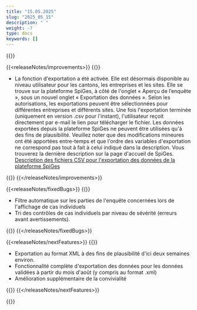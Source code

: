 ```yaml
---
title: "15.05.2025" 
slug: "2025_05_15" 
description: " "
weight: -7
type: docs
keywords: []
---
```


{{<releaseNotes>}}

{{<releaseNotes/improvements>}}
{{<markdown>}}

- La fonction d'exportation a été activée. Elle est désormais disponible au niveau utilisateur pour les cantons, les entreprises et les sites. Elle se trouve sur la plateforme SpiGes, à côté de l'onglet « Aperçu de l’enquête », sous un nouvel onglet « Exportation des données ». Selon les autorisations, les exportations peuvent être sélectionnées pour différentes entreprises et différents sites. Une fois l'exportation terminée (uniquement en version .csv pour l'instant), l'utilisateur reçoit directement par e-mail le lien pour télécharger le fichier.
Les données exportées depuis la plateforme SpiGes ne peuvent être utilisées qu'à des fins de plausibilité.
Veuillez noter que des modifications mineures ont été apportées entre-temps et que l'ordre des variables d'exportation ne correspond pas tout à fait à celui indiqué dans la description. Vous trouverez la dernière description sur la page d'accueil de SpiGes.
[Description des fichiers CSV pour l'exportation des données de la plateforme SpiGes](https://www.bfs.admin.ch/bfs/fr/home/statistiques/sante/systeme-sante/projet-spiges.assetdetail.35810463.html)

{{</markdown>}}
{{</releaseNotes/improvements>}}

{{<releaseNotes/fixedBugs>}}
{{<markdown>}}

- Filtre automatique sur les parties de l'enquête concernées lors de l'affichage de cas individuels
- Tri des contrôles de cas individuels par niveau de sévérité (erreurs avant avertissements).

{{</markdown>}}
{{</releaseNotes/fixedBugs>}}

{{<releaseNotes/nextFeatures>}}
{{<markdown>}}

- Exportation au format XML à des fins de plausibilité d'ici deux semaines environ.
- Fonctionnalité complète d'exportation des données pour les données validées à partir du mois d'août (y compris au format .xml)
- Amélioration supplémentaire de la convivialité

{{</markdown>}}
{{</releaseNotes/nextFeatures>}}

{{</releaseNotes>}}
